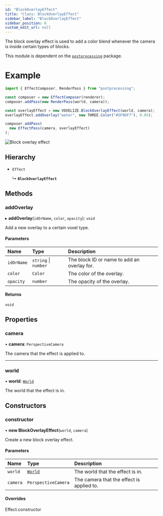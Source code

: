 ```yaml
---
id: "BlockOverlayEffect"
title: "Class: BlockOverlayEffect"
sidebar_label: "BlockOverlayEffect"
sidebar_position: 0
custom_edit_url: null
---
```


The block overlay effect is used to add a color blend whenever the camera is inside certain types of blocks.

This module is dependent on the [`postprocessing`](https://github.com/pmndrs/postprocessing) package.

# Example
```ts
import { EffectComposer, RenderPass } from "postprocessing";

const composer = new EffectComposer(renderer);
composer.addPass(new RenderPass(world, camera));

const overlayEffect = new VOXELIZE.BlockOverlayEffect(world, camera);
overlayEffect.addOverlay("water", new THREE.Color("#5F9DF7"), 0.05);

composer.addPass(
  new EffectPass(camera, overlayEffect)
);
```

![Block overlay effect](/img/docs/overlay.png)

## Hierarchy

- `Effect`

  ↳ **`BlockOverlayEffect`**

## Methods

### addOverlay

▸ **addOverlay**(`idOrName`, `color`, `opacity`): `void`

Add a new overlay to a certain voxel type.

#### Parameters

| Name | Type | Description |
| :------ | :------ | :------ |
| `idOrName` | `string` \| `number` | The block ID or name to add an overlay for. |
| `color` | `Color` | The color of the overlay. |
| `opacity` | `number` | The opacity of the overlay. |

#### Returns

`void`

## Properties

### camera

• **camera**: `PerspectiveCamera`

The camera that the effect is applied to.

___

### world

• **world**: [`World`](World.md)

The world that the effect is in.

## Constructors

### constructor

• **new BlockOverlayEffect**(`world`, `camera`)

Create a new block overlay effect.

#### Parameters

| Name | Type | Description |
| :------ | :------ | :------ |
| `world` | [`World`](World.md) | The world that the effect is in. |
| `camera` | `PerspectiveCamera` | The camera that the effect is applied to. |

#### Overrides

Effect.constructor
